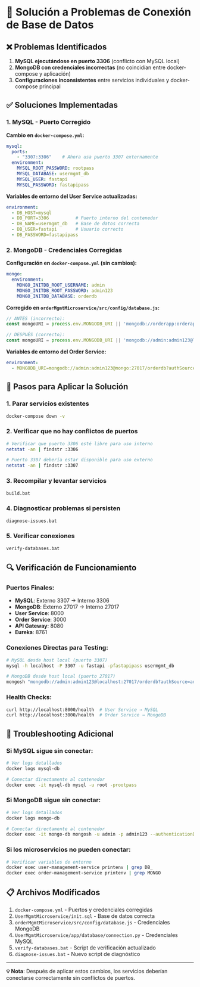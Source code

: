 # 🔧 Solución a Problemas de Conexión de Base de Datos

## ❌ Problemas Identificados

1. **MySQL ejecutándose en puerto 3306** (conflicto con MySQL local)
2. **MongoDB con credenciales incorrectas** (no coincidían entre docker-compose y aplicación)
3. **Configuraciones inconsistentes** entre servicios individuales y docker-compose principal

## ✅ Soluciones Implementadas

### 1. **MySQL - Puerto Corregido**

**Cambio en `docker-compose.yml`:**
```yaml
mysql:
  ports:
    - "3307:3306"    # Ahora usa puerto 3307 externamente
  environment:
    MYSQL_ROOT_PASSWORD: rootpass
    MYSQL_DATABASE: usermgmt_db
    MYSQL_USER: fastapi  
    MYSQL_PASSWORD: fastapipass
```

**Variables de entorno del User Service actualizadas:**
```yaml
environment:
  - DB_HOST=mysql
  - DB_PORT=3306          # Puerto interno del contenedor
  - DB_NAME=usermgmt_db   # Base de datos correcta
  - DB_USER=fastapi       # Usuario correcto
  - DB_PASSWORD=fastapipass
```

### 2. **MongoDB - Credenciales Corregidas**

**Configuración en `docker-compose.yml` (sin cambios):**
```yaml
mongo:
  environment:
    MONGO_INITDB_ROOT_USERNAME: admin
    MONGO_INITDB_ROOT_PASSWORD: admin123
    MONGO_INITDB_DATABASE: orderdb
```

**Corregido en `orderMgmtMicroservice/src/config/database.js`:**
```javascript
// ANTES (incorrecto):
const mongoURI = process.env.MONGODB_URI || 'mongodb://orderapp:orderapp123@localhost:27017/orderdb?authSource=orderdb';

// DESPUÉS (correcto):
const mongoURI = process.env.MONGODB_URI || 'mongodb://admin:admin123@localhost:27017/orderdb?authSource=admin';
```

**Variables de entorno del Order Service:**
```yaml
environment:
  - MONGODB_URI=mongodb://admin:admin123@mongo:27017/orderdb?authSource=admin
```

## 🚀 Pasos para Aplicar la Solución

### 1. **Parar servicios existentes**
```bash
docker-compose down -v
```

### 2. **Verificar que no hay conflictos de puertos**
```bash
# Verificar que puerto 3306 esté libre para uso interno
netstat -an | findstr :3306

# Puerto 3307 debería estar disponible para uso externo
netstat -an | findstr :3307
```

### 3. **Recompilar y levantar servicios**
```bash
build.bat
```

### 4. **Diagnosticar problemas si persisten**
```bash
diagnose-issues.bat
```

### 5. **Verificar conexiones**
```bash
verify-databases.bat
```

## 🔍 Verificación de Funcionamiento

### **Puertos Finales:**
- **MySQL**: Externo 3307 → Interno 3306
- **MongoDB**: Externo 27017 → Interno 27017  
- **User Service**: 8000
- **Order Service**: 3000
- **API Gateway**: 8080
- **Eureka**: 8761

### **Conexiones Directas para Testing:**
```bash
# MySQL desde host local (puerto 3307)
mysql -h localhost -P 3307 -u fastapi -pfastapipass usermgmt_db

# MongoDB desde host local (puerto 27017) 
mongosh "mongodb://admin:admin123@localhost:27017/orderdb?authSource=admin"
```

### **Health Checks:**
```bash
curl http://localhost:8000/health  # User Service → MySQL
curl http://localhost:3000/health  # Order Service → MongoDB
```

## 🐛 Troubleshooting Adicional

### **Si MySQL sigue sin conectar:**
```bash
# Ver logs detallados
docker logs mysql-db

# Conectar directamente al contenedor
docker exec -it mysql-db mysql -u root -prootpass
```

### **Si MongoDB sigue sin conectar:**
```bash
# Ver logs detallados  
docker logs mongo-db

# Conectar directamente al contenedor
docker exec -it mongo-db mongosh -u admin -p admin123 --authenticationDatabase admin
```

### **Si los microservicios no pueden conectar:**
```bash
# Verificar variables de entorno
docker exec user-management-service printenv | grep DB_
docker exec order-management-service printenv | grep MONGO
```

## 📋 Archivos Modificados

1. `docker-compose.yml` - Puertos y credenciales corregidas
2. `UserMgmtMicroservice/init.sql` - Base de datos correcta
3. `orderMgmtMicroservice/src/config/database.js` - Credenciales MongoDB
4. `UserMgmtMicroservice/app/database/connection.py` - Credenciales MySQL
5. `verify-databases.bat` - Script de verificación actualizado
6. `diagnose-issues.bat` - Nuevo script de diagnóstico

---

**💡 Nota**: Después de aplicar estos cambios, los servicios deberían conectarse correctamente sin conflictos de puertos.